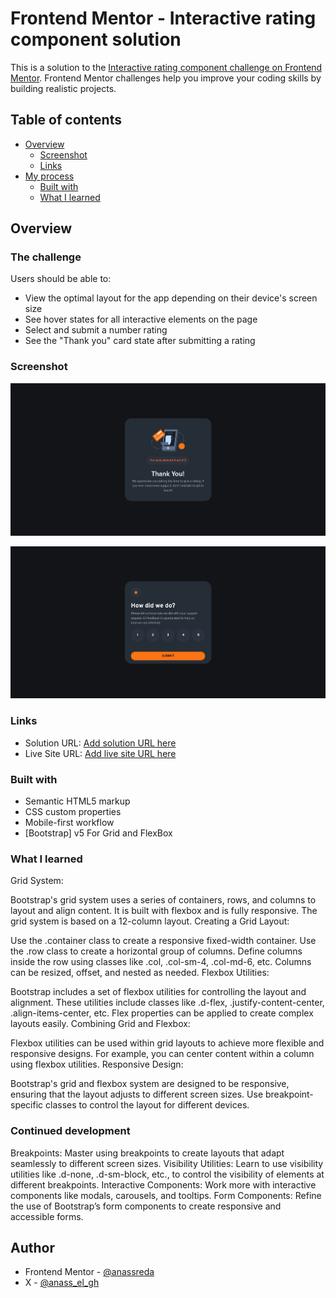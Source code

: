 # Frontend Mentor - Interactive rating component solution

This is a solution to the [Interactive rating component challenge on Frontend Mentor](https://www.frontendmentor.io/challenges/interactive-rating-component-koxpeBUmI). Frontend Mentor challenges help you improve your coding skills by building realistic projects. 

## Table of contents

- [Overview](#overview)
  - [Screenshot](#screenshot)
  - [Links](#links)
- [My process](#my-process)
  - [Built with](#built-with)
  - [What I learned](#what-i-learned)



## Overview

### The challenge

Users should be able to:

- View the optimal layout for the app depending on their device's screen size
- See hover states for all interactive elements on the page
- Select and submit a number rating
- See the "Thank you" card state after submitting a rating

### Screenshot

![](./images/Screenshot%20Welcome.jpeg)

![](./images/Screenshot%20%20ThankYou.jpeg)


### Links

- Solution URL: [Add solution URL here](https://your-solution-url.com)
- Live Site URL: [Add live site URL here](https://your-live-site-url.com)


### Built with

- Semantic HTML5 markup
- CSS custom properties
- Mobile-first workflow
- [Bootstrap] v5 For Grid and FlexBox



### What I learned
Grid System:

Bootstrap's grid system uses a series of containers, rows, and columns to layout and align content.
It is built with flexbox and is fully responsive.
The grid system is based on a 12-column layout.
Creating a Grid Layout:

Use the .container class to create a responsive fixed-width container.
Use the .row class to create a horizontal group of columns.
Define columns inside the row using classes like .col, .col-sm-4, .col-md-6, etc.
Columns can be resized, offset, and nested as needed.
Flexbox Utilities:

Bootstrap includes a set of flexbox utilities for controlling the layout and alignment.
These utilities include classes like .d-flex, .justify-content-center, .align-items-center, etc.
Flex properties can be applied to create complex layouts easily.
Combining Grid and Flexbox:

Flexbox utilities can be used within grid layouts to achieve more flexible and responsive designs.
For example, you can center content within a column using flexbox utilities.
Responsive Design:

Bootstrap's grid and flexbox system are designed to be responsive, ensuring that the layout adjusts to different screen sizes.
Use breakpoint-specific classes to control the layout for different devices.


### Continued development

Breakpoints: Master using breakpoints to create layouts that adapt seamlessly to different screen sizes.
Visibility Utilities: Learn to use visibility utilities like .d-none, .d-sm-block, etc., to control the visibility of elements at different breakpoints.
Interactive Components: Work more with interactive components like modals, carousels, and tooltips.
Form Components: Refine the use of Bootstrap’s form components to create responsive and accessible forms.

## Author
- Frontend Mentor - [@anassreda](https://www.frontendmentor.io/profile/anassreda)
- X - [@anass_el_gh](https://x.com/anass_el_gh)
